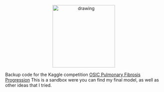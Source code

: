 <p align="center">
<img src="https://www.googleapis.com/download/storage/v1/b/kaggle-user-content/o/inbox%2F603584%2F4f30bdd2ffddda01f8ec5d857171ca93%2FKaggleCompetition_Description_700x700_option1-orig.png?generation=1588791895230128&alt=media" alt="drawing" width="200"/></p>

Backup code for the Kaggle competition [OSIC Pulmonary Fibrosis Progression](https://www.kaggle.com/c/osic-pulmonary-fibrosis-progression)
This is a sandbox were you can find my final model, as well as other ideas that I tried.
